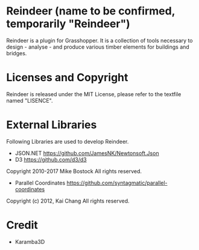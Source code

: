 # Reindeer (name to be confirmed, temporarily "Reindeer")

Reindeer is a plugin for Grasshopper. It is a collection of tools necessary to design - analyse - and produce various timber elements for buildings and bridges.

# Licenses and Copyright

Reindeer is released under the MIT License, please refer to the textfile named "LISENCE".

# External Libraries

Following Libraries are used to develop Reindeer.

- JSON.NET https://github.com/JamesNK/Newtonsoft.Json 
- D3 https://github.com/d3/d3

Copyright 2010-2017 Mike Bostock
All rights reserved.

- Parallel Coordinates https://github.com/syntagmatic/parallel-coordinates

Copyright (c) 2012, Kai Chang
All rights reserved.

# Credit

- Karamba3D
